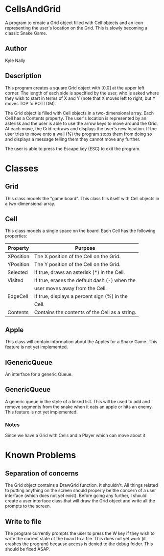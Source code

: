 # CellsAndGrid
A program to create a Grid object filled with Cell objects and an icon representing the user's location on the Grid. This is slowly
becoming a classic Snake Game.

## Author

Kyle Nally

## Description

This program creates a square Grid object with [0,0] at the upper left corner. The length of each side is specified by the user, 
who is asked where they wish to start in terms of X and Y (note that X moves left to right, but Y moves TOP to BOTTOM). 

The Grid object is filled with Cell objects in a two-dimensional array. Each Cell has a Contents property. The user's location is 
represented by an asterisk and the user is able to use the arrow keys to move around the Grid. At each move, the Grid redraws and 
displays the user's new location. If the user tries to move onto a wall (%) the program stops them from doing so and displays a message
telling them they cannot move any further. 

The user is able to press the Escape key (ESC) to exit the program.

# Classes
## Grid
This class models the "game board". This class fills itself with Cell objects in a two-dimensional array. 

## Cell
This class models a single space on the board. Each Cell has the following properties:

|  Property |                   Purpose                     |
|-----------|-----------------------------------------------|
| XPosition | The X position of the Cell on the Grid.       | 
| YPosition | The Y position of the Cell on the Grid.       |
| Selected  | If true, draws an asterisk (*) in the Cell.   |
| Visited   | If true, erases the default dash (-) when the |
|           | user moves away from the Cell.                |
| EdgeCell  | If true, displays a percent sign (%) in the   | 
|           | Cell.                                         |
| Contents  | Contains the contents of the Cell as a string.|

## Apple
This class will contain information about the Apples for a Snake Game. This feature is not yet implemented.

## IGenericQueue
An interface for a generic Queue.

## GenericQueue
A generic queue in the style of a linked list. This will be used to add and remove segments from the snake when it eats an apple or
hits an enemy. This feature is not yet implemented.

### Notes

Since we have a Grid with Cells and a Player which can move about it

# Known Problems
## Separation of concerns 
The Grid object contains a DrawGrid function. It shouldn't. All things related to putting anything on the screen
should properly be the concern of a user interface (which does not yet exist). Before going any further, I should create a user 
interface class that will draw the Grid object and write all the prompts to the screen.

## Write to file
The program currently prompts the user to press the W key if they wish to write the current state of the board to a file. This does
not yet work (it crashes the program) because access is denied to the debug folder. This should be fixed ASAP.
